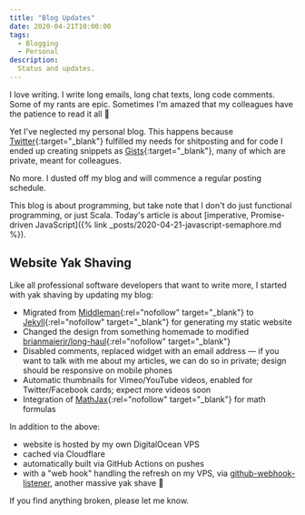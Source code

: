 ```yaml
---
title: "Blog Updates"
date: 2020-04-21T10:00:00
tags:
  - Blogging
  - Personal
description:
  Status and updates.
---
```


<p class="intro withcap">
  I love writing. I write long emails, long chat texts, long code comments. Some of my rants are epic. Sometimes I'm amazed that my colleagues have the patience to read it all 🙂
</p>

Yet I've neglected my personal blog. This happens because [Twitter](https://twitter.com/alexelcu){:target="_blank"} fulfilled my needs for shitposting and for code I ended up creating snippets as [Gists](https://gist.github.com/alexandru){:target="_blank"}, many of which are private, meant for colleagues.

No more. I dusted off my blog and will commence a regular posting schedule.

<p class='info-bubble' markdown='1'>
  This blog is about programming, but take note that I don't do just functional programming, or just Scala. Today's article is about [imperative, Promise-driven JavaScript]({% link _posts/2020-04-21-javascript-semaphore.md %}).
</p>

## Website Yak Shaving

Like all professional software developers that want to write more, I started with yak shaving by updating my blog:

- Migrated from [Middleman](https://middlemanapp.com/){:rel="nofollow" target="_blank"} to [Jekyll](https://jekyllrb.com/){:rel="nofollow" target="_blank"} for generating my static website
- Changed the design from something homemade to modified [brianmaierjr/long-haul](https://github.com/brianmaierjr/long-haul){:rel="nofollow" target="_blank"}
- Disabled comments, replaced widget with an email address — if you want to talk with me about my articles, we can do so in private; design should be responsive on mobile phones
- Automatic thumbnails for Vimeo/YouTube videos, enabled for Twitter/Facebook cards; expect more videos soon
- Integration of [MathJax](https://www.mathjax.org/){:rel="nofollow" target="_blank"} for math formulas

In addition to the above:

- website is hosted by my own DigitalOcean VPS 
- cached via Cloudflare
- automatically built via GitHub Actions on pushes
- with a "web hook" handling the refresh on my VPS, via [github-webhook-listener](https://github.com/alexandru/github-webhook-listener), another massive yak shave 🙂

If you find anything broken, please let me know.
